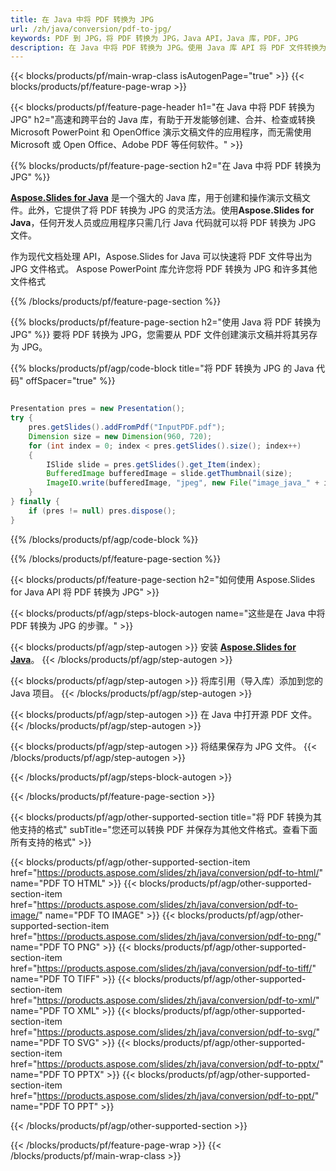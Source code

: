 ```yaml
---
title: 在 Java 中将 PDF 转换为 JPG
url: /zh/java/conversion/pdf-to-jpg/
keywords: PDF 到 JPG，将 PDF 转换为 JPG，Java API，Java 库，PDF，JPG
description: 在 Java 中将 PDF 转换为 JPG。使用 Java 库 API 将 PDF 文件转换为 JPG
---
```


{{< blocks/products/pf/main-wrap-class isAutogenPage="true" >}}
{{< blocks/products/pf/feature-page-wrap >}}

{{< blocks/products/pf/feature-page-header h1="在 Java 中将 PDF 转换为 JPG" h2="高速和跨平台的 Java 库，有助于开发能够创建、合并、检查或转换 Microsoft PowerPoint 和 OpenOffice 演示文稿文件的应用程序，而无需使用 Microsoft 或 Open Office、Adobe PDF 等任何软件。" >}}

{{% blocks/products/pf/feature-page-section h2="在 Java 中将 PDF 转换为 JPG" %}}

[**Aspose.Slides for Java**](https://products.aspose.com/slides/zh/java/) 是一个强大的 Java 库，用于创建和操作演示文稿文件。此外，它提供了将 PDF 转换为 JPG 的灵活方法。使用**Aspose.Slides for Java**，任何开发人员或应用程序只需几行 Java 代码就可以将 PDF 转换为 JPG 文件。

作为现代文档处理 API，Aspose.Slides for Java 可以快速将 PDF 文件导出为 JPG 文件格式。 Aspose PowerPoint 库允许您将 PDF 转换为 JPG 和许多其他文件格式

{{% /blocks/products/pf/feature-page-section %}}

{{% blocks/products/pf/feature-page-section  h2="使用 Java 将 PDF 转换为 JPG" %}}
要将 PDF 转换为 JPG，您需要从 PDF 文件创建演示文稿并将其另存为 JPG。

{{% blocks/products/pf/agp/code-block title="将 PDF 转换为 JPG 的 Java 代码" offSpacer="true" %}}

```java

Presentation pres = new Presentation();
try {
    pres.getSlides().addFromPdf("InputPDF.pdf");
    Dimension size = new Dimension(960, 720);
    for (int index = 0; index < pres.getSlides().size(); index++)
    {
        ISlide slide = pres.getSlides().get_Item(index);
        BufferedImage bufferedImage = slide.getThumbnail(size);
        ImageIO.write(bufferedImage, "jpeg", new File("image_java_" + index + ".jpg"));
    }
} finally {
    if (pres != null) pres.dispose();
}
```


{{% /blocks/products/pf/agp/code-block %}}

{{% /blocks/products/pf/feature-page-section %}}

{{< blocks/products/pf/feature-page-section  h2="如何使用 Aspose.Slides for Java API 将 PDF 转换为 JPG" >}}

{{< blocks/products/pf/agp/steps-block-autogen name="这些是在 Java 中将 PDF 转换为 JPG 的步骤。" >}}

{{< blocks/products/pf/agp/step-autogen >}}
安装 [**Aspose.Slides for Java**](https://products.aspose.com/slides/zh/java/)。
{{< /blocks/products/pf/agp/step-autogen >}}

{{< blocks/products/pf/agp/step-autogen >}}
将库引用（导入库）添加到您的 Java 项目。
{{< /blocks/products/pf/agp/step-autogen >}}

{{< blocks/products/pf/agp/step-autogen >}}
在 Java 中打开源 PDF 文件。
{{< /blocks/products/pf/agp/step-autogen >}}

{{< blocks/products/pf/agp/step-autogen >}}
将结果保存为 JPG 文件。
{{< /blocks/products/pf/agp/step-autogen >}}

{{< /blocks/products/pf/agp/steps-block-autogen >}}

{{< /blocks/products/pf/feature-page-section >}}

{{< blocks/products/pf/agp/other-supported-section title="将 PDF 转换为其他支持的格式" subTitle="您还可以转换 PDF 并保存为其他文件格式。查看下面所有支持的格式" >}}

{{< blocks/products/pf/agp/other-supported-section-item href="https://products.aspose.com/slides/zh/java/conversion/pdf-to-html/" name="PDF TO HTML" >}}
{{< blocks/products/pf/agp/other-supported-section-item href="https://products.aspose.com/slides/zh/java/conversion/pdf-to-image/" name="PDF TO IMAGE" >}}
{{< blocks/products/pf/agp/other-supported-section-item href="https://products.aspose.com/slides/zh/java/conversion/pdf-to-png/" name="PDF TO PNG" >}}
{{< blocks/products/pf/agp/other-supported-section-item href="https://products.aspose.com/slides/zh/java/conversion/pdf-to-tiff/" name="PDF TO TIFF" >}}
{{< blocks/products/pf/agp/other-supported-section-item href="https://products.aspose.com/slides/zh/java/conversion/pdf-to-xml/" name="PDF TO XML" >}}
{{< blocks/products/pf/agp/other-supported-section-item href="https://products.aspose.com/slides/zh/java/conversion/pdf-to-svg/" name="PDF TO SVG" >}}
{{< blocks/products/pf/agp/other-supported-section-item href="https://products.aspose.com/slides/zh/java/conversion/pdf-to-pptx/" name="PDF TO PPTX" >}}
{{< blocks/products/pf/agp/other-supported-section-item href="https://products.aspose.com/slides/zh/java/conversion/pdf-to-ppt/" name="PDF TO PPT" >}}


{{< /blocks/products/pf/agp/other-supported-section >}}

{{< /blocks/products/pf/feature-page-wrap >}}
{{< /blocks/products/pf/main-wrap-class >}}